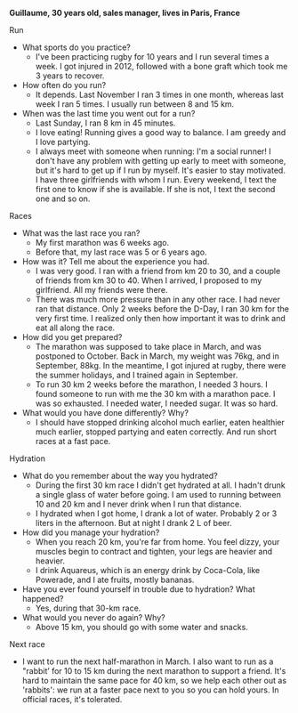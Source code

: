 **Guillaume, 30 years old, sales manager, lives in Paris, France**

Run

- What sports do you practice?
  - I've been practicing rugby for 10 years and I run several times a week. I got injured in 2012, followed with a bone graft which took me 3 years to recover.
- How often do you run?
  - It depends. Last November I ran 3 times in one month, whereas last week I ran 5 times. I usually run between 8 and 15 km.
- When was the last time you went out for a run?
  - Last Sunday, I ran 8 km in 45 minutes.
  - I love eating! Running gives a good way to balance. I am greedy and I love partying.
  - I always meet with someone when running: I'm a social runner! I don't have any problem with getting up early to meet with someone, but it's hard to get up if I run by myself. It's easier to stay motivated. I have three girlfriends with whom I run. Every weekend, I text the first one to know if she is available. If she is not, I text the second one and so on.

Races

- What was the last race you ran?
  - My first marathon was 6 weeks ago.
  - Before that, my last race was 5 or 6 years ago.
- How was it? Tell me about the experience you had.
  - I was very good. I ran with a friend from km 20 to 30, and a couple of friends from km 30 to 40. When I arrived, I proposed to my girlfriend. All my friends were there.
  - There was much more pressure than in any other race. I had never ran that distance. Only 2 weeks before the D-Day, I ran 30 km for the very first time. I realized only then how important it was to drink and eat all along the race.
- How did you get prepared?
  - The marathon was supposed to take place in March, and was postponed to October. Back in March, my weight was 76kg, and in September, 88kg. In the meantime, I got injured at rugby, there were the summer holidays, and I trained again in September.
  - To run 30 km 2 weeks before the marathon, I needed 3 hours. I found someone to run with me the 30 km with a marathon pace. I was so exhausted. I needed water, I needed sugar. It was so hard.
- What would you have done differently? Why?
  - I should have stopped drinking alcohol much earlier, eaten healthier much earlier, stopped partying and eaten correctly. And run short races at a fast pace.

Hydration

- What do you remember about the way you hydrated?
  - During the first 30 km race I didn't get hydrated at all. I hadn't drunk a single glass of water before going. I am used to running between 10 and 20 km and I never drink when I run that distance.
  - I hydrated when I got home, I drank a lot of water. Probably 2 or 3 liters in the afternoon. But at night I drank 2 L of beer.
- How did you manage your hydration?
  - When you reach 20 km, you're far from home. You feel dizzy, your muscles begin to contract and tighten, your legs are heavier and heavier.
  - I drink Aquareus, which is an energy drink by Coca-Cola, like Powerade, and I ate fruits, mostly bananas.
- Have you ever found yourself in trouble due to hydration? What happened?
  - Yes, during that 30-km race.
- What would you never do again? Why?
  - Above 15 km, you should go with some water and snacks.

Next race

- I want to run the next half-marathon in March. I also want to run as a "rabbit’ for 10 to 15 km during the next marathon to support a friend. It's hard to maintain the same pace for 40 km, so we help each other out as 'rabbits': we run at a faster pace next to you so you can hold yours. In official races, it's tolerated.
